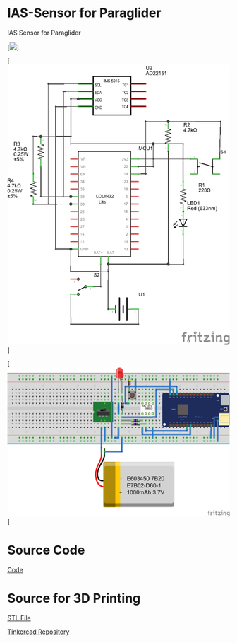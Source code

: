 # IAS-Sensor for Paraglider
IAS Sensor for Paraglider

[<img src="./images/IAS-Sensor.png">]

[<img src="./images/IAS-Sensor_Schaltplan.png">]

[<img src="./images/IAS-Sensor_Steckplatine.png">]

# Source Code

[Code](./src/IAS-Sensor/)

# Source for 3D Printing
[STL File](./CAD/IAS-Sensor.stl)

[Tinkercad Repository](https://www.tinkercad.com/things/6UoSo7RaL3y-ias-sensor-v2)
